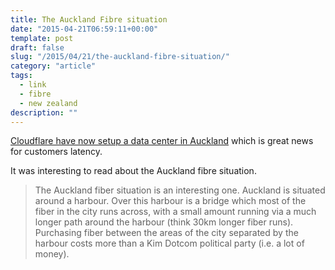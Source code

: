 ```yaml
---
title: The Auckland Fibre situation
date: "2015-04-21T06:59:11+00:00"
template: post
draft: false
slug: "/2015/04/21/the-auckland-fibre-situation/"
category: "article"
tags:
  - link
  - fibre
  - new zealand
description: ""
---
```


[Cloudflare have now setup a data center in Auckland](https://blog.cloudflare.com/auckland-melbourne/) which is great news for customers latency. 

It was interesting to read about the Auckland fibre situation.

<blockquote>The Auckland fiber situation is an interesting one. Auckland is situated around a harbour. Over this harbour is a bridge which most of the fiber in the city runs across, with a small amount running via a much longer path around the harbour (think 30km longer fiber runs). Purchasing fiber between the areas of the city separated by the harbour costs more than a Kim Dotcom political party (i.e. a lot of money).</blockquote>